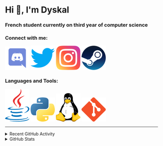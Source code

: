 # Hi 👋, I'm Dyskal

### French student currently on third year of computer science

### Connect with me:

[![Discord](./images/discord.svg "Dyskal#9636")](https://discordapp.com/users/200586202997325824)
[![Twitter](./images/twitter.svg "@dyskal")](https://twitter.com/dyskal)
[![Instagram](./images/insta.svg "@dyskal")](https://instagram.com/dyskal)
[![Steam](./images/steam.svg "dyskal")](https://steamcommunity.com/id/dyskal/)

### Languages and Tools:

[![Java](./images/java.svg)](https://www.oracle.com/java/)
[![Python](./images/python.svg)](https://www.python.org/)
![Linux](./images/linux.svg)
[![Git](./images/git.svg)](https://git-scm.com/)

---

<details>
<summary>Recent GitHub Activity</summary>

<!--START_SECTION:activity-->


1. 🎉 Merged PR [#23](https://github.com/Dyskal/AutoQuery/pull/23) in [Dyskal/AutoQuery](https://github.com/Dyskal/AutoQuery)
2. 🎉 Merged PR [#56](https://github.com/Dyskal/DiscordRP/pull/56) in [Dyskal/DiscordRP](https://github.com/Dyskal/DiscordRP)
3. 🎉 Merged PR [#88](https://github.com/Dyskal/TwitchPlayerOpener/pull/88) in [Dyskal/TwitchPlayerOpener](https://github.com/Dyskal/TwitchPlayerOpener)
4. 💪 Opened PR [#96](https://github.com/kernoeb/PlanningSup/pull/96) in [kernoeb/PlanningSup](https://github.com/kernoeb/PlanningSup)
5. 🗣 Commented on [#87](https://github.com/Dyskal/TwitchPlayerOpener/issues/87) in [Dyskal/TwitchPlayerOpener](https://github.com/Dyskal/TwitchPlayerOpener)
5. 🎉 Merged PR [#16](https://github.com/Dyskal/DiscordRP/pull/16) in [Dyskal/DiscordRP](https://github.com/Dyskal/DiscordRP)
6. 🎉 Merged PR [#17](https://github.com/Dyskal/TwitchPlayerOpener/pull/17) in [Dyskal/TwitchPlayerOpener](https://github.com/Dyskal/TwitchPlayerOpener)

<!--END_SECTION:activity-->

</details>

<details>
<summary>GitHub Stats</summary>

![GitHub Stats](https://github-readme-stats.vercel.app/api/top-langs?username=dyskal&show_icons=true&locale=en&layout=compact&card_width=445&langs_count=10&hide_borders=true)
![GitHub Stats](https://github-readme-stats.vercel.app/api?username=dyskal&show_icons=true&locale=en&include_all_commits=true&hide_borders=true)
</details>

